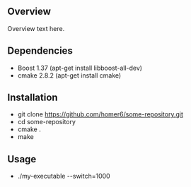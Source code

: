 Overview
------------
Overview text here.


Dependencies
------------

  - Boost 1.37 (apt-get install libboost-all-dev)
  - cmake 2.8.2 (apt-get install cmake)


Installation
------------

  - git clone https://github.com/homer6/some-repository.git
  - cd some-repository
  - cmake .
  - make


Usage
-----
  - ./my-executable --switch=1000 



